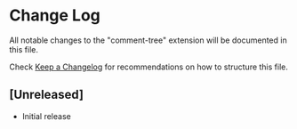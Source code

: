 # Change Log

All notable changes to the "comment-tree" extension will be documented in this file.

Check [Keep a Changelog](http://keepachangelog.com/) for recommendations on how to structure this file.

## [Unreleased]

- Initial release
